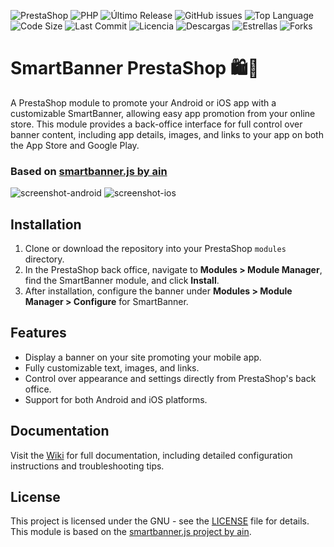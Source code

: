 ![PrestaShop](https://badgen.net/badge/PrestaShop/8.x/blue)
![PHP](https://badgen.net/badge/PHP/8.0%20%7C%208.1/8892BF)
![Último Release](https://badgen.net/github/release/JoseManuelPedraja/smartbanner?include_prereleases)
![GitHub issues](https://badgen.net/github/issues/JoseManuelPedraja/smartbanner)
![Top Language](https://badgen.net/github/top-language/JoseManuelPedraja/smartbanner)
![Code Size](https://badgen.net/github/code-size/JoseManuelPedraja/smartbanner)
![Last Commit](https://badgen.net/github/last-commit/JoseManuelPedraja/smartbanner)
![Licencia](https://badgen.net/github/license/JoseManuelPedraja/smartbanner)
![Descargas](https://badgen.net/github/assets-dl/JoseManuelPedraja/smartbanner)
![Estrellas](https://badgen.net/github/stars/JoseManuelPedraja/smartbanner)
![Forks](https://badgen.net/github/forks/JoseManuelPedraja/smartbanner)

# SmartBanner PrestaShop 🛍️📱

A PrestaShop module to promote your Android or iOS app with a customizable SmartBanner, allowing easy app promotion from your online store. This module provides a back-office interface for full control over banner content, including app details, images, and links to your app on both the App Store and Google Play.

### Based on [smartbanner.js by ain](https://github.com/ain/smartbanner.js/tree/main)

![screenshot-android](https://github.com/user-attachments/assets/23b4bf9e-b12d-4a0d-b856-502a06802d18)
![screenshot-ios](https://github.com/user-attachments/assets/6a58743c-4664-450f-b671-84e270ebeb04)


## Installation

1. Clone or download the repository into your PrestaShop `modules` directory.
2. In the PrestaShop back office, navigate to **Modules > Module Manager**, find the SmartBanner module, and click **Install**.
3. After installation, configure the banner under **Modules > Module Manager > Configure** for SmartBanner.

## Features

- Display a banner on your site promoting your mobile app.
- Fully customizable text, images, and links.
- Control over appearance and settings directly from PrestaShop's back office.
- Support for both Android and iOS platforms.

## Documentation

Visit the [Wiki](https://github.com/JoseManuelPedraja/smartbanner/wiki) for full documentation, including detailed configuration instructions and troubleshooting tips.

## License

This project is licensed under the GNU - see the [LICENSE](LICENSE) file for details. This module is based on the [smartbanner.js project by ain](https://github.com/ain/smartbanner.js/tree/main).

